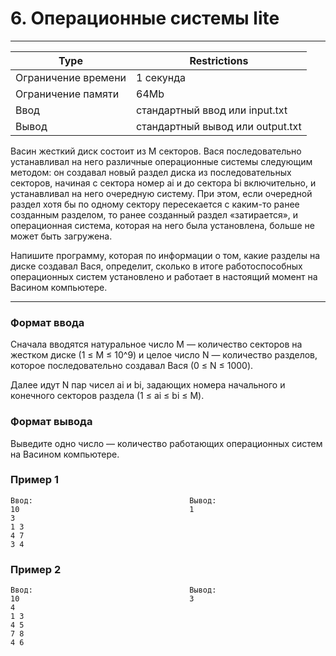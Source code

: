 
# 6. Операционные системы lite
___
| Type | Restrictions |
| --- | --- |
Ограничение времени	| 1 секунда |
Ограничение памяти  | 	64Mb |
Ввод                |	стандартный ввод или input.txt |
Вывод               |	стандартный вывод или output.txt |

Васин жесткий диск состоит из M секторов. Вася последовательно устанавливал на него различные операционные системы следующим методом: он создавал новый раздел диска из последовательных секторов, начиная с сектора номер ai и до сектора bi включительно, и устанавливал на него очередную систему. При этом, если очередной раздел хотя бы по одному сектору пересекается с каким-то ранее созданным разделом, то ранее созданный раздел «затирается», и операционная система, которая на него была установлена, больше не может быть загружена.

Напишите программу, которая по информации о том, какие разделы на диске создавал Вася, определит, сколько в итоге работоспособных операционных систем установлено и работает в настоящий момент на Васином компьютере.
___

### Формат ввода

Сначала вводятся натуральное число M — количество секторов на жестком диске (1 ≤ M ≤ 10^9) и целое число N — количество разделов, которое последовательно создавал Вася (0 ≤ N ≤ 1000).

Далее идут N пар чисел ai и bi, задающих номера начального и конечного секторов раздела (1 ≤ ai ≤ bi ≤ M).

### Формат вывода

Выведите одно число — количество работающих операционных систем на Васином компьютере.

### Пример 1
```
Ввод:                                   Вывод:
10                                      1
3
1 3
4 7
3 4
```
### Пример 2
```
Ввод:                                   Вывод:
10                                      3
4
1 3
4 5
7 8
4 6
```
